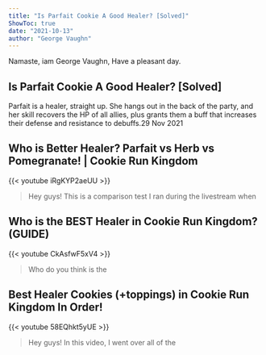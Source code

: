 ```yaml
---
title: "Is Parfait Cookie A Good Healer? [Solved]"
ShowToc: true 
date: "2021-10-13"
author: "George Vaughn" 
---
```


Namaste, iam George Vaughn, Have a pleasant day.
## Is Parfait Cookie A Good Healer? [Solved]
 Parfait is a healer, straight up. She hangs out in the back of the party, and her skill recovers the HP of all allies, plus grants them a buff that increases their defense and resistance to debuffs.29 Nov 2021

## Who is Better Healer? Parfait vs Herb vs Pomegranate! | Cookie Run Kingdom
{{< youtube iRgKYP2aeUU >}}
>Hey guys! This is a comparison test I ran during the livestream when 

## Who is the BEST Healer in Cookie Run Kingdom? (GUIDE)
{{< youtube CkAsfwF5xV4 >}}
>Who do you think is the 

## Best Healer Cookies (+toppings) in Cookie Run Kingdom In Order!
{{< youtube 58EQhkt5yUE >}}
>Hey guys! In this video, I went over all of the 

